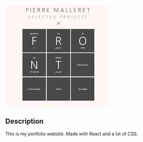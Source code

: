 ![Demo test gif](src/assets/thiswebsite.gif)

## Description

This is my portfolio website.
Made with React and a lot of CSS.

